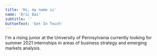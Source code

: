 ```yaml
---
title: 'Hi, my name is'
name: 'Eric Dai'
subtitle: ''
buttonText: 'Get In Touch'
---
```


I'm a rising junior at the University of Pennsylvania currently looking for summer 2021 internships in areas of business strategy and emerging markets analysis.
